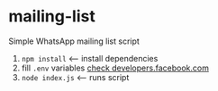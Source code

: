 # mailing-list

Simple WhatsApp mailing list script

1. `npm install` <-- install dependencies
2. fill `.env` variables [check developers.facebook.com](https://developers.facebook.com)
3. `node index.js` <-- runs script
